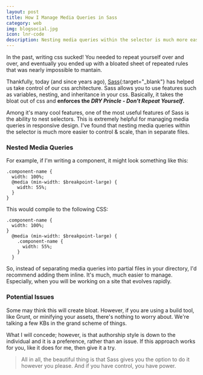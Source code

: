 ```yaml
---
layout: post
title: How I Manage Media Queries in Sass
category: web
img: blogsocial.jpg
icon: lnr-code
description: Nesting media queries within the selector is much more easier to control for scalable css architecture
---
```

In the past, writing css sucked! You needed to repeat yourself over and over, and eventually you ended up with a bloated sheet of repeated rules that was nearly impossible to mantain.

Thankfully, today (and since years ago), [Sass](http://sass-lang.com){:target="_blank"} has helped us take control of our css architecture. Sass allows you to use features such as variables, nesting, and inheritance in your css. Basically, it takes the bloat out of css and **enforces the *DRY Princle - Don't Repeat Yourself*.**

Among it's many cool features, one of the most useful features of Sass is the ability to nest selectors. This is extremely helpful for managing media queries in responsive design. I've found that nesting media queries within the selector is much more easier to control & scale, than in separate files.

### Nested Media Queries 
For example, if I'm writing a component, it might look something like this:
~~~~
.component-name {
  width: 100%;
  @media (min-width: $breakpoint-large) {
    width: 55%;
  }
}
~~~~

This would compile to the following CSS:
~~~~
.component-name {
  width: 100%;
}
  @media (min-width: $breakpoint-large) {
    .component-name {
      width: 55%;
    }
  }
~~~~

So, instead of separating media queries into partial files in your directory, I'd recommend adding them inline. It's much, much easier to manage. Especially, when you will be working on a site that evolves rapidly.

### Potential Issues
Some may think this will create bloat. However, if you are using a build tool, like Grunt, or minifying your assets, there's nothing to worry about. We're talking a few KBs in the grand scheme of things.

What I will concede; however, is that authorship style is down to the individual and it is a preference, rather than an issue. If this approach works for you, like it does for me, then give it a try.

> All in all, the beautiful thing is that Sass gives you the option to do it however you please. And if you have control, you have power.